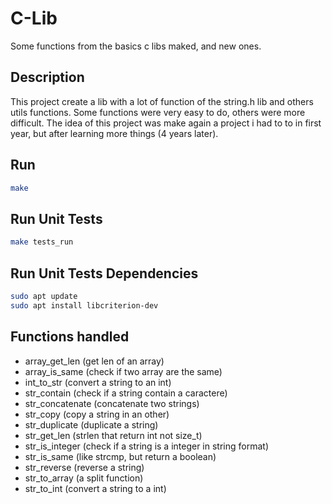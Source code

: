 # C-Lib
Some functions from the basics c libs maked, and new ones.

## Description
This project create a lib with a lot of function of the string.h lib and others utils functions.
Some functions were very easy to do, others were more difficult.
The idea of this project was make again a project i had to to in first year, but after learning more things (4 years later).

## Run
```bash
make
```

## Run Unit Tests
```bash
make tests_run
```

## Run Unit Tests Dependencies
```bash
sudo apt update
sudo apt install libcriterion-dev
```

## Functions handled
- array_get_len (get len of an array)
- array_is_same (check if two array are the same)
- int_to_str (convert a string to an int)
- str_contain (check if a string contain a caractere)
- str_concatenate (concatenate two strings)
- str_copy (copy a string in an other)
- str_duplicate (duplicate a string)
- str_get_len (strlen that return int not size_t)
- str_is_integer (check if a string is a integer in string format)
- str_is_same (like strcmp, but return a boolean)
- str_reverse (reverse a string)
- str_to_array (a split function)
- str_to_int (convert a string to a int)